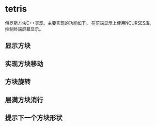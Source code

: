 # tetris
俄罗斯方块C++实现，主要实现的功能如下。
在前端显示上使用NCURSES库，控制终端屏幕显示。
## 显示方块
## 实现方块移动
## 方块旋转
## 层满方块消行
## 提示下一个方块形状

